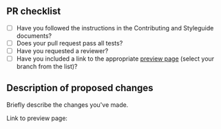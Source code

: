 ## PR checklist

* [ ] Have you followed the instructions in the Contributing and Styleguide
      documents?
* [ ] Does your pull request pass all tests?
* [ ] Have you requested a reviewer?
* [ ] Have you included a link to the appropriate
      [preview page](https://csc-guide-preview.rahtiapp.fi/origin/) (select
      your branch from the list)?

## Description of proposed changes

Briefly describe the changes you've made.

Link to preview page:
